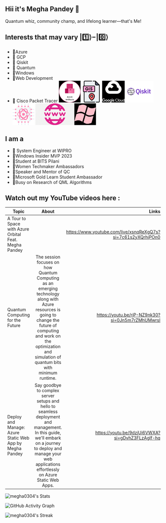 ## Hii it's Megha Pandey :wave:
Quantum whiz, community champ, and lifelong learner—that's Me!

## Interests that may vary |1️⃣⟩−|0️⃣⟩

- 👾Azure 
- 💜 GCP
- 👾 Qiskit 
- 💜 Quantum
- 👾Windows
- 💜Web Development
- 👾 Cisco Packet Tracer
<img src='icons/azure.png' height='70'><img src='icons/download.png' height='70'><img src='icons/gc.png' height='70'><img src='icons/qiskit.png' height='70'><img src='icons/qc.png' height='70'> <img src='icons/webdev.png' height='70' ><img src='icons/windows.png' height='70'>
 
## I am a 

- 🎴 System Engineer at WIPRO 
- 👾Windows Insider MVP 2023
- 🎴Student at BITS Pilani  
- 👾Women Techmaker Ambassadors  
- 🎴Speaker and Mentor of QC 
- 👾Microsoft Gold Learn Student Ambassador
- 🎴Busy on Research of QML Algorithms

 


## Watch out my YouTube videos here : 

|      Topic | About          | Links                          |
| ------------- |:-------------:| -----:|
| A Tour to Space with Azure Orbital  Feat. Megha Pandey    |  | https://www.youtube.com/live/xsnqReXgQ7s?si=7c61s2yXQrhjPOn0|
|Quantum Computing for the Future   | The session focuses on how Quantum Computing as an emerging technology along with Azure resources is going to change the future of computing and work on the optimization and simulation of quantum bits with minimum runtime.     |   https://youtu.be/rjP-NZ9nk30?si=0Jn5m7rZMhUMwrsl |
|Deploy and Manage: Azure Static Web App by Megha Pandey | Say goodbye to complex server setups and hello to seamless deployment and management. In this guide, we'll embark on a journey to deploy and manage your web applications effortlessly on Azure Static Web Apps.    |   https://youtu.be/9dzjUi6VWXA?si=gDvhZ3FLzAgIf-hq|



![megha0304's Stats](https://github-readme-stats.vercel.app/api?username=megha0304&theme=radical&show_icons=true&hide_border=false&count_private=true) 

![GitHub Activity Graph](https://github-readme-activity-graph.vercel.app/graph?username=megha0304&bg_color=fffff0&color=8E0F7E&line=24292e&point=24292e&area=true&hide_border=true)

![megha0304's Streak](https://github-readme-streak-stats.herokuapp.com/?user=megha0304&theme=radical&hide_border=false)


 
